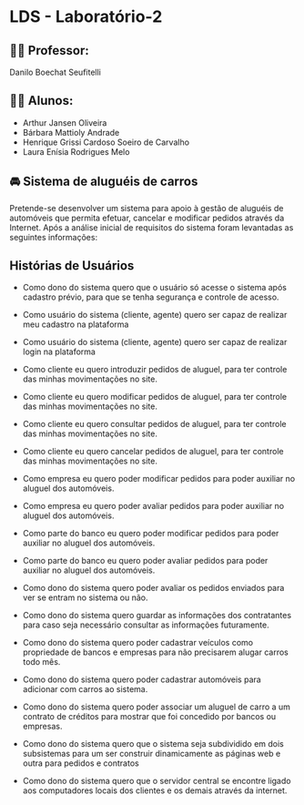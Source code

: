 # LDS - Laboratório-2

## 👨‍🏫 Professor:
Danilo Boechat Seufitelli

## 👨‍💻 Alunos:
* Arthur Jansen Oliveira  
* Bárbara Mattioly Andrade  
* Henrique Grissi Cardoso Soeiro de Carvalho
* Laura Enísia Rodrigues Melo

## 🚘 Sistema de aluguéis de carros
Pretende-se desenvolver um sistema para apoio à gestão de aluguéis de automóveis que permita efetuar, cancelar e modificar pedidos através da Internet. Após a análise inicial de requisitos do sistema foram levantadas as seguintes informações:

## Histórias de Usuários 
* Como dono do sistema quero que o usuário só acesse o sistema após cadastro prévio, para que se tenha segurança e controle de acesso.

* Como usuário do sistema (cliente, agente) quero ser capaz de realizar meu cadastro na plataforma

* Como usuário do sistema (cliente, agente) quero ser capaz de realizar login na plataforma

* Como cliente eu quero introduzir pedidos de aluguel, para ter controle das minhas movimentações no site.

* Como cliente eu quero modificar pedidos de aluguel, para ter controle das minhas movimentações no site.

* Como cliente eu quero consultar pedidos de aluguel, para ter controle das minhas movimentações no site.

* Como cliente eu quero cancelar pedidos de aluguel, para ter controle das minhas movimentações no site.

* Como empresa eu quero poder modificar pedidos para poder auxiliar no aluguel dos automóveis.

* Como empresa eu quero poder avaliar pedidos para poder auxiliar no aluguel dos automóveis.

* Como parte do banco eu quero poder modificar pedidos para poder auxiliar no aluguel dos automóveis.

* Como parte do banco eu quero poder avaliar pedidos para poder auxiliar no aluguel dos automóveis.

* Como dono do sistema quero poder avaliar os pedidos enviados para ver se entram no sistema ou não.

* Como dono do sistema quero guardar as informações dos contratantes para caso seja necessário consultar as informações futuramente.

* Como dono do sistema quero poder cadastrar veículos como propriedade de bancos e empresas para não precisarem alugar carros todo mês.

* Como dono do sistema quero poder cadastrar automóveis para adicionar com carros ao sistema.

* Como dono do sistema quero poder associar um aluguel de carro a um contrato de créditos para mostrar que foi concedido por bancos ou empresas.

* Como dono do sistema quero que o sistema seja subdividido em dois subsistemas para um ser construir dinamicamente as páginas web e outra para pedidos e contratos

* Como dono do sistema quero que o servidor central se encontre ligado aos computadores locais  dos clientes e os demais através da internet.
